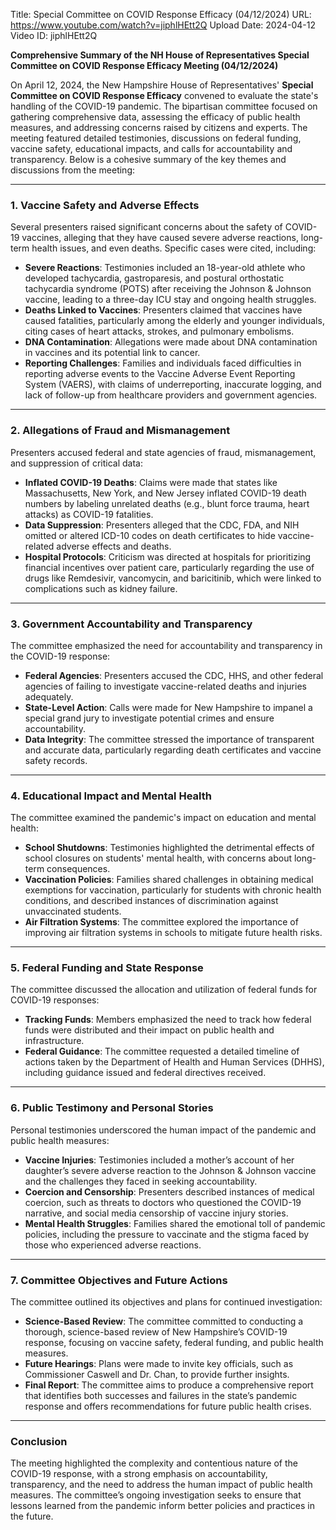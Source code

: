 Title: Special Committee on COVID Response Efficacy (04/12/2024)
URL: https://www.youtube.com/watch?v=jiphlHEtt2Q
Upload Date: 2024-04-12
Video ID: jiphlHEtt2Q

**Comprehensive Summary of the NH House of Representatives Special Committee on COVID Response Efficacy Meeting (04/12/2024)**

On April 12, 2024, the New Hampshire House of Representatives' **Special Committee on COVID Response Efficacy** convened to evaluate the state's handling of the COVID-19 pandemic. The bipartisan committee focused on gathering comprehensive data, assessing the efficacy of public health measures, and addressing concerns raised by citizens and experts. The meeting featured detailed testimonies, discussions on federal funding, vaccine safety, educational impacts, and calls for accountability and transparency. Below is a cohesive summary of the key themes and discussions from the meeting:

---

### **1. Vaccine Safety and Adverse Effects**
Several presenters raised significant concerns about the safety of COVID-19 vaccines, alleging that they have caused severe adverse reactions, long-term health issues, and even deaths. Specific cases were cited, including:
- **Severe Reactions**: Testimonies included an 18-year-old athlete who developed tachycardia, gastroparesis, and postural orthostatic tachycardia syndrome (POTS) after receiving the Johnson & Johnson vaccine, leading to a three-day ICU stay and ongoing health struggles.
- **Deaths Linked to Vaccines**: Presenters claimed that vaccines have caused fatalities, particularly among the elderly and younger individuals, citing cases of heart attacks, strokes, and pulmonary embolisms.
- **DNA Contamination**: Allegations were made about DNA contamination in vaccines and its potential link to cancer.
- **Reporting Challenges**: Families and individuals faced difficulties in reporting adverse events to the Vaccine Adverse Event Reporting System (VAERS), with claims of underreporting, inaccurate logging, and lack of follow-up from healthcare providers and government agencies.

---

### **2. Allegations of Fraud and Mismanagement**
Presenters accused federal and state agencies of fraud, mismanagement, and suppression of critical data:
- **Inflated COVID-19 Deaths**: Claims were made that states like Massachusetts, New York, and New Jersey inflated COVID-19 death numbers by labeling unrelated deaths (e.g., blunt force trauma, heart attacks) as COVID-19 fatalities.
- **Data Suppression**: Presenters alleged that the CDC, FDA, and NIH omitted or altered ICD-10 codes on death certificates to hide vaccine-related adverse effects and deaths.
- **Hospital Protocols**: Criticism was directed at hospitals for prioritizing financial incentives over patient care, particularly regarding the use of drugs like Remdesivir, vancomycin, and baricitinib, which were linked to complications such as kidney failure.

---

### **3. Government Accountability and Transparency**
The committee emphasized the need for accountability and transparency in the COVID-19 response:
- **Federal Agencies**: Presenters accused the CDC, HHS, and other federal agencies of failing to investigate vaccine-related deaths and injuries adequately.
- **State-Level Action**: Calls were made for New Hampshire to impanel a special grand jury to investigate potential crimes and ensure accountability.
- **Data Integrity**: The committee stressed the importance of transparent and accurate data, particularly regarding death certificates and vaccine safety records.

---

### **4. Educational Impact and Mental Health**
The committee examined the pandemic's impact on education and mental health:
- **School Shutdowns**: Testimonies highlighted the detrimental effects of school closures on students' mental health, with concerns about long-term consequences.
- **Vaccination Policies**: Families shared challenges in obtaining medical exemptions for vaccination, particularly for students with chronic health conditions, and described instances of discrimination against unvaccinated students.
- **Air Filtration Systems**: The committee explored the importance of improving air filtration systems in schools to mitigate future health risks.

---

### **5. Federal Funding and State Response**
The committee discussed the allocation and utilization of federal funds for COVID-19 responses:
- **Tracking Funds**: Members emphasized the need to track how federal funds were distributed and their impact on public health and infrastructure.
- **Federal Guidance**: The committee requested a detailed timeline of actions taken by the Department of Health and Human Services (DHHS), including guidance issued and federal directives received.

---

### **6. Public Testimony and Personal Stories**
Personal testimonies underscored the human impact of the pandemic and public health measures:
- **Vaccine Injuries**: Testimonies included a mother’s account of her daughter’s severe adverse reaction to the Johnson & Johnson vaccine and the challenges they faced in seeking accountability.
- **Coercion and Censorship**: Presenters described instances of medical coercion, such as threats to doctors who questioned the COVID-19 narrative, and social media censorship of vaccine injury stories.
- **Mental Health Struggles**: Families shared the emotional toll of pandemic policies, including the pressure to vaccinate and the stigma faced by those who experienced adverse reactions.

---

### **7. Committee Objectives and Future Actions**
The committee outlined its objectives and plans for continued investigation:
- **Science-Based Review**: The committee committed to conducting a thorough, science-based review of New Hampshire’s COVID-19 response, focusing on vaccine safety, federal funding, and public health measures.
- **Future Hearings**: Plans were made to invite key officials, such as Commissioner Caswell and Dr. Chan, to provide further insights.
- **Final Report**: The committee aims to produce a comprehensive report that identifies both successes and failures in the state’s pandemic response and offers recommendations for future public health crises.

---

### **Conclusion**
The meeting highlighted the complexity and contentious nature of the COVID-19 response, with a strong emphasis on accountability, transparency, and the need to address the human impact of public health measures. The committee’s ongoing investigation seeks to ensure that lessons learned from the pandemic inform better policies and practices in the future.